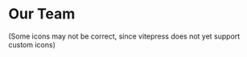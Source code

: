 # Our Team

<VPTeamMembers size="small" :members="members" />

(Some icons may not be correct, since vitepress does not yet support custom icons)

<script setup>
import { VPTeamMembers } from 'vitepress/theme'

const members = [
  // https://github.com/vuejs/vitepress/issues/738
  // When finished, change opschneckles "twitter" to a web icon

  {
    avatar: 'https://avatars.githubusercontent.com/u/69014593',
    name: 'FrederoxDev',
    title: 'Creator',
    links: [
      { icon: 'github', link: 'https://github.com/FrederoxDev' },
      { icon: 'twitter', link: 'https://twitter.com/FrederoxDev' }
    ]
  },
  {
    avatar: "https://avatars.githubusercontent.com/u/80198925",
    name: "opschnecke",
    title: "German Translations",
    links: [
      { icon: "github", link: "https://github.com/opschnecke" },
      { icon: "twitter", link: "https://schneckengames.xyz/" }
    ]
  },
  {
    avatar: "https://avatars.githubusercontent.com/u/109593841",
    name: "Zorhu",
    title: "Russian Translations",
    links: [
      { icon: "github", link: "https://github.com/Sonichec0" },
    ]
  }
]
</script>
